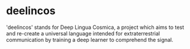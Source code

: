 # deelincos
'deelincos' stands for Deep Lingua Cosmica, a project which aims to test and re-create a universal language intended for extraterrestrial communication by training a deep learner to comprehend the signal.
